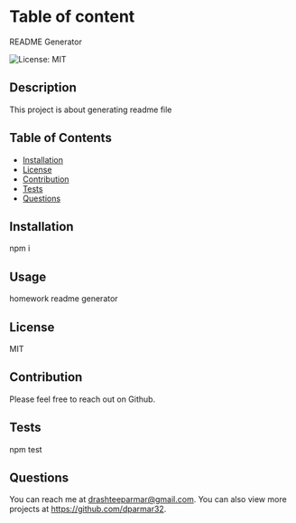 
  # Table of content
  README Generator

  ![License: MIT](https://img.shields.io/badge/License-MIT-blue.svg)

  ## Description
  This project is about generating readme file

  ## Table of Contents
  - [Installation](#installation)
  - [License](#license)
  - [Contribution](#contribution)
  - [Tests](#tests)
  - [Questions](#questions)

  ## Installation
  npm i

  ## Usage
  homework readme generator

  ## License
  MIT

  ## Contribution
  Please feel free to reach out on Github.

  ## Tests
  npm test

  ## Questions
  You can reach me at drashteeparmar@gmail.com.
  You can also view more projects at https://github.com/dparmar32.
